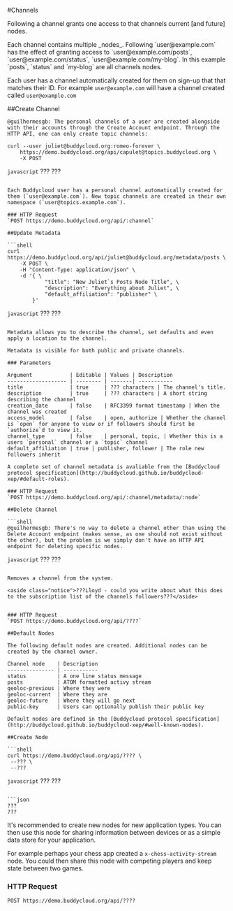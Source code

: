 #Channels

Following a channel grants one access to that channels current [and future] nodes. 

<aside class="notice">Each channel contains multiple _nodes_. Following `user@example.com` has the effect of granting access to `user@example.com/posts`, `user@example.com/status`, `user@example.com/my-blog`. In this example `posts`, `status` and `my-blog` are all channels nodes.</aside>

Each user has a channel automatically created for them on sign-up that that matches their ID. For example `user@example.com` will have a channel created called `user@example.com`

##Create Channel

```shell
@guilhermesgb: The personal channels of a user are created alongside with their accounts through the Create Account endpoint. Through the HTTP API, one can only create topic channels:

curl --user juliet@buddycloud.org:romeo-forever \
    https://demo.buddycloud.org/api/capulet@topics.buddycloud.org \
    -X POST
```

```javascript```
???
???
```

Each Buddycloud user has a personal channel automatically created for them (`user@example.com`). New topic channels are created in their own namespace (`user@topics.example.com`).

### HTTP Request
`POST https://demo.buddycloud.org/api/:channel`

##Update Metadata

```shell
curl https://demo.buddycloud.org/api/juliet@buddycloud.org/metadata/posts \
    -X POST \
    -H "Content-Type: application/json" \
    -d '{ \
            "title": "New Juliet`s Posts Node Title", \
            "description": "Everything about Juliet", \
            "default_affiliation": "publisher" \
        }'
```

```javascript```
???
???
```

Metadata allows you to describe the channel, set defaults and even apply a location to the channel.

Metadata is visible for both public and private channels.

### Parameters

Argument            | Editable | Values | Description
------------------- | -------- | -------| -----------
title               | true     | ??? characters | The channel's title.
description         | true     | ??? characters | A short string describing the channel 
creation_date       | false    | RFC3399 format timestamp | When the channel was created
access_model        | false    | open, authorize | Whether the channel is `open` for anyone to view or if followers should first be `authorize`d to view it.
channel_type        | false    | personal, topic, | Whether this is a users `personal` channel or a `topic` channel
default_affiliation | true | publisher, follower | The role new followers inherit

A complete set of channel metadata is avaliable from the [Buddycloud protocol specification](http://buddycloud.github.io/buddycloud-xep/#default-roles). 

### HTTP Request
`POST https://demo.buddycloud.org/api/:channel/metadata/:node`

##Delete Channel

```shell
@guilhermesgb: There's no way to delete a channel other than using the Delete Account endpoint (makes sense, as one should not exist without the other), but the problem is we simply don't have an HTTP API endpoint for deleting specific nodes.
```

```javascript```
???
???
```

Removes a channel from the system. 

<aside class="notice">???Lloyd - could you write about what this does to the subscription list of the channels followers???</aside>


### HTTP Request
`POST https://demo.buddycloud.org/api/????`

##Default Nodes

The following default nodes are created. Additional nodes can be created by the channel owner.

Channel node    | Description 
--------------- | -----------
status          | A one line status message 
posts           | ATOM formatted activy stream 
geoloc-previous | Where they were              
geoloc-current  | Where they are              
geoloc-future   | Where they will go next   
public-key      | Users can optionally publish their public key

Default nodes are defined in the [Buddycloud protocol specification](http://buddycloud.github.io/buddycloud-xep/#well-known-nodes).

##Create Node

```shell
curl https://demo.buddycloud.org/api/???? \
 --??? \
 --???
```

```javascript```
???
???
```

```json
???
???
```

It's recommended to create new nodes for new application types. You can then use this node for sharing information between devices or as a simple data store for your application.

For example perhaps your chess app created a `x-chess-activity-stream` node.  You could then share this node with competing players and keep state between two games.

### HTTP Request
`POST https://demo.buddycloud.org/api/????`

